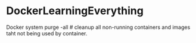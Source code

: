 # DockerLearningEverything
Docker system purge -all # cleanup all non-running containers and images taht not being used by container.


